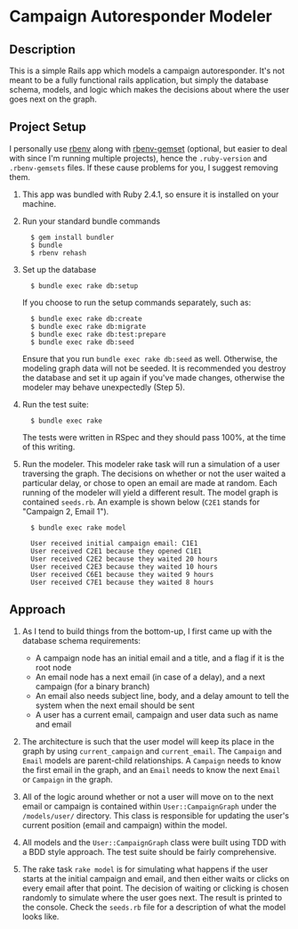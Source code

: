 # Campaign Autoresponder Modeler

## Description

This is a simple Rails app which models a campaign autoresponder. It's not meant to be a fully functional rails application, but simply the database schema, models, and logic which makes the decisions about where the user goes next on the graph.

## Project Setup

I personally use [rbenv](https://github.com/rbenv/rbenv) along with [rbenv-gemset](https://github.com/jf/rbenv-gemset) (optional, but easier to deal with since I'm running multiple projects), hence the `.ruby-version` and `.rbenv-gemsets` files. If these cause problems for you, I suggest removing them.

1. This app was bundled with Ruby 2.4.1, so ensure it is installed on your machine.

2. Run your standard bundle commands

   ```
     $ gem install bundler
     $ bundle
     $ rbenv rehash
   ```

3. Set up the database

   ```
     $ bundle exec rake db:setup
   ```

   If you choose to run the setup commands separately, such as:

   ```
     $ bundle exec rake db:create
     $ bundle exec rake db:migrate
     $ bundle exec rake db:test:prepare
     $ bundle exec rake db:seed
   ```

   Ensure that you run `bundle exec rake db:seed` as well. Otherwise, the modeling graph data will not be seeded. It is recommended you destroy the database and set it up again if you've made changes, otherwise the modeler may behave unexpectedly (Step 5).

4. Run the test suite:

   ```
     $ bundle exec rake
   ```

   The tests were written in RSpec and they should pass 100%, at the time of this writing.

5. Run the modeler. This modeler rake task will run a simulation of a user traversing the graph. The decisions on whether or not the user waited a particular delay, or chose to open an email are made at random. Each running of the modeler will yield a different result. The model graph is contained `seeds.rb`. An example is shown below (`C2E1` stands for "Campaign 2, Email 1").

   ```
     $ bundle exec rake model

     User received initial campaign email: C1E1
     User received C2E1 because they opened C1E1
     User received C2E2 because they waited 20 hours
     User received C2E3 because they waited 10 hours
     User received C6E1 because they waited 9 hours
     User received C7E1 because they waited 8 hours
   ```

## Approach

1. As I tend to build things from the bottom-up, I first came up with the database schema requirements:

   - A campaign node has an initial email and a title, and a flag if it is the root node
   - An email node has a next email (in case of a delay), and a next campaign (for a binary branch)
   - An email also needs subject line, body, and a delay amount to tell the system when the next email should be sent
   - A user has a current email, campaign and user data such as name and email

2. The architecture is such that the user model will keep its place in the graph by using `current_campaign` and `current_email`. The `Campaign` and `Email` models are parent-child relationships. A `Campaign` needs to know the first email in the graph, and an `Email` needs to know the next `Email` or `Campaign` in the graph.

3. All of the logic around whether or not a user will move on to the next email or campaign is contained within `User::CampaignGraph` under the `/models/user/` directory. This class is responsible for updating the user's current position (email and campaign) within the model.

4. All models and the `User::CampaignGraph` class were built using TDD with a BDD style approach. The test suite should be fairly comprehensive.

5. The rake task `rake model` is for simulating what happens if the user starts at the initial campaign and email, and then either waits or clicks on every email after that point. The decision of waiting or clicking is chosen randomly to simulate where the user goes next. The result is printed to the console. Check the `seeds.rb` file for a description of what the model looks like.

